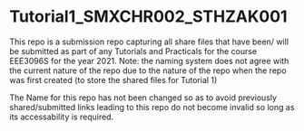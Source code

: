 # Tutorial1_SMXCHR002_STHZAK001
This repo is a submission repo capturing all share files that have been/ will be submitted as part of any Tutorials and Practicals for the course EEE3096S for the year 2021.
Note: the naming system does not agree with the current nature of the repo due to the nature of the repo when the repo was first created (to store the shared files for Tutorial 1)

The Name for this repo has not been changed so as to avoid previously shared/submitted links leading to this repo do not become invalid so long as its accessability is required.
